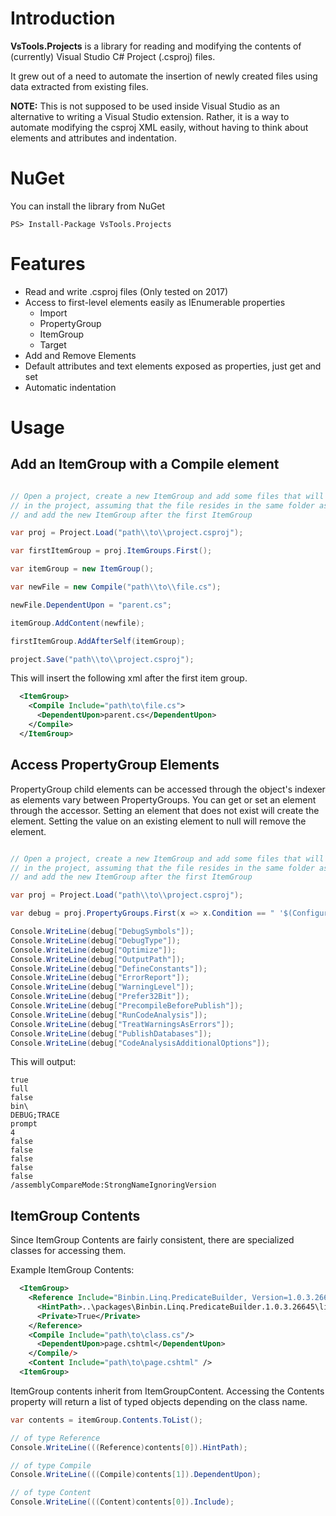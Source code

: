 # Introduction

**VsTools.Projects** is a library for reading and modifying the contents of (currently) Visual Studio C# Project (.csproj) files.

It grew out of a need to automate the insertion of newly created files using data extracted from existing files.

**NOTE:** This is not supposed to be used inside Visual Studio as an alternative to writing a Visual Studio extension. Rather, it is a way to automate modifying the csproj XML easily, without having to think about elements and attributes and indentation.

# NuGet

You can install the library from NuGet

```
PS> Install-Package VsTools.Projects
```

# Features

* Read and write .csproj files (Only tested on 2017)
* Access to first-level elements easily as IEnumerable properties
    * Import
    * PropertyGroup
    * ItemGroup
    * Target
* Add and Remove Elements
* Default attributes and text elements exposed as properties, just get and set
* Automatic indentation

# Usage

## Add an ItemGroup with a Compile element

```csharp

// Open a project, create a new ItemGroup and add some files that will be nested under existing files
// in the project, assuming that the file resides in the same folder as the dependency
// and add the new ItemGroup after the first ItemGroup

var proj = Project.Load("path\\to\\project.csproj");

var firstItemGroup = proj.ItemGroups.First();

var itemGroup = new ItemGroup();

var newFile = new Compile("path\\to\\file.cs");

newFile.DependentUpon = "parent.cs";

itemGroup.AddContent(newfile);

firstItemGroup.AddAfterSelf(itemGroup);

project.Save("path\\to\\project.csproj");

```

This will insert the following xml after the first item group.

```xml
  <ItemGroup>
    <Compile Include="path\to\file.cs">
      <DependentUpon>parent.cs</DependentUpon>
    </Compile>
  </ItemGroup>
```

## Access PropertyGroup Elements

PropertyGroup child elements can be accessed through the object's indexer as elements vary between PropertyGroups. You can get or set an element through the accessor. Setting an element that does not exist will create the element. Setting the value on an existing element to null will remove the element.

```csharp

// Open a project, create a new ItemGroup and add some files that will be nested under existing files
// in the project, assuming that the file resides in the same folder as the dependency
// and add the new ItemGroup after the first ItemGroup

var proj = Project.Load("path\\to\\project.csproj");

var debug = proj.PropertyGroups.First(x => x.Condition == " '$(Configuration)|$(Platform)' == 'Debug|AnyCPU' ");

Console.WriteLine(debug["DebugSymbols"]);
Console.WriteLine(debug["DebugType"]);
Console.WriteLine(debug["Optimize"]);
Console.WriteLine(debug["OutputPath"]);
Console.WriteLine(debug["DefineConstants"]);
Console.WriteLine(debug["ErrorReport"]);
Console.WriteLine(debug["WarningLevel"]);
Console.WriteLine(debug["Prefer32Bit"]);
Console.WriteLine(debug["PrecompileBeforePublish"]);
Console.WriteLine(debug["RunCodeAnalysis"]);
Console.WriteLine(debug["TreatWarningsAsErrors"]);
Console.WriteLine(debug["PublishDatabases"]);
Console.WriteLine(debug["CodeAnalysisAdditionalOptions"]);

```

This will output:

```
true
full
false
bin\
DEBUG;TRACE
prompt
4
false
false
false
false
false
/assemblyCompareMode:StrongNameIgnoringVersion
```

## ItemGroup Contents

Since ItemGroup Contents are fairly consistent, there are specialized classes for accessing them. 

Example ItemGroup Contents:

```xml
  <ItemGroup>
    <Reference Include="Binbin.Linq.PredicateBuilder, Version=1.0.3.26645, Culture=neutral, processorArchitecture=MSIL">
      <HintPath>..\packages\Binbin.Linq.PredicateBuilder.1.0.3.26645\lib\net45\Binbin.Linq.PredicateBuilder.dll</HintPath>
      <Private>True</Private>
    </Reference>
    <Compile Include="path\to\class.cs"/>
      <DependentUpon>page.cshtml</DependentUpon>
    </Compile/>
    <Content Include="path\to\page.cshtml" />
  <ItemGroup>
```

ItemGroup contents inherit from ItemGroupContent. Accessing the Contents property will return a list of typed objects depending on the class name.  

```csharp 
var contents = itemGroup.Contents.ToList();

// of type Reference
Console.WriteLine(((Reference)contents[0]).HintPath);

// of type Compile
Console.WriteLine(((Compile)contents[1]).DependentUpon);

// of type Content
Console.WriteLine(((Content)contents[0]).Include);

```